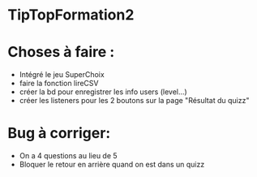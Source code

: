TipTopFormation2
================


Choses à faire :
================
- Intégré le jeu SuperChoix
- faire la fonction lireCSV
- créer la bd pour enregistrer les info users (level...)
- créer les listeners pour les 2 boutons sur la page "Résultat du quizz"


Bug à corriger: 
=======================
- On a 4 questions au lieu de 5
- Bloquer le retour en arrière quand on est dans un quizz
